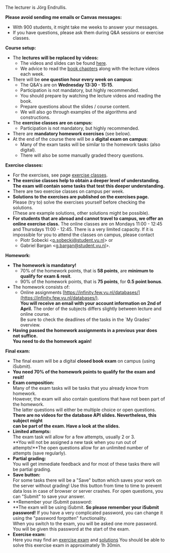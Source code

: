 The lecturer is Jörg Endrullis.  
  

**Please avoid sending me emails or Canvas messages:**
- With 900 students, it might take me weeks to answer your messages.
- If you have questions, please ask them during Q&A sessions or exercise classes.

**Course setup:** 
- The **lectures will be replaced by videos:**
    - The videos and slides can be found [here](https://canvas.vu.nl/courses/74615/pages/lectures "Lectures").  
    - We advice to read the [book chapters](https://canvas.vu.nl/courses/74615/pages/book-chapters "Book Chapters") along with the lecture videos each week.  
- There will be **one question hour every week on campus**:
    - The Q&A's are on **Wednesday 13:30 - 15:15**.
    - Participation is not mandatory, but highly recommended.
    - You should prepare by watching the lecture videos and reading the book.
    - Prepare questions about the slides / course content.  
    - We will also go through examples of the algorithms and constructions.  
- The **exercise classes are on campus:**
    - Participation is not mandatory, but highly recommended.  
- There are **mandatory homework exercises** (see below).
- At the end of the course there will be a **digital exam on campus**:  
    - Many of the exam tasks will be similar to the homework tasks (also digital).
    - There will also be some manually graded theory questions.  
	
**Exercise classes:**
- For the exercises, see page [exercise classes](https://canvas.vu.nl/courses/74615/pages/exercise-classes "Exercise Classes").  
- **The exercise classes help to obtain a deeper level of understanding.  
    The exam will contain some tasks that test this deeper understanding.**
- There are two exercise classes on campus per week.  
- **Solutions to the exercises are published on the exercises page.**  
    Please (try to) solve the exercises yourself before checking the solutions.  
    (These are example solutions, other solutions might be possible).  
- **For students that are abroad and cannot travel to campus, we offer an online exercise class.** The online classes are on Mondays 11:00 - 12:45 and Thursdays 11:00 - 12:45. There is a very limited capacity. If it is impossible for you to attend the classes on campus, please contact
    - Piotr Sobecki <[p.sobecki@student.vu.nl](mailto:p.sobecki@student.vu.nl)> or
    - Gabriel Bargan <[g.bargan@student.vu.nl](mailto:g.bargan@student.vu.nl)>.

**Homework:**
- **The homework is mandatory!**
    - 70% of the homework points, that is **58 points**, are **minimum to qualify for exam & resit**.
    - 90% of the homework points, that is **75 points**, for **0.5 point bonus**.
- The homework consists of:  
    - Online assignments [https://infinity.few.vu.nl/databases/](https://infinity.few.vu.nl/databases/).  
        **You will receive an email with your account information on 2nd of April.**
        The order of the subjects differs slightly between lecture and online course.  
        Be sure to check the deadlines of the tasks in the `My Grades' overview.  
- **Having passed the homework assignments in a previous year does not suffice.  
    You need to do the homework again!**

**Final exam:**
- The final exam will be a digital **closed book exam** on campus (using iSubmit).
- **You need 70% of the homework points to qualify for the exam and resit!**  
- **Exam composition:**  
    Many of the exam tasks will be tasks that you already know from homework.  
    However, the exam will also contain questions that have not been part of the homework.  
    The latter questions will either be multiple choice or open questions.  
    **There are no videos for the database API slides. Nevertheless, this subject might  
    can be part of the exam. Have a look at the slides.**  
- **Limited attempts:**  
    The exam task will allow for a few attempts, usually 2 or 3.  
    **You will not be assigned a new task when you run out of attempts!**The open questions allow for an unlimited number of attempts (save regularly).
- **Partial grading:**  
    You will get immediate feedback and for most of these tasks there will be partial grading.  
- **Save button:**  
    For some tasks there will be a "Save" button which saves your work on the server without grading! Use this button from time to time to prevent data loss in case of browser or server crashes. For open questions, you can "Submit" to save your answer.  
- **Remember your iSubmit password:  
    **The exam will be using iSubmit. **So please remember your iSubmit password!** If you have a very complicated password, you can change it using the "password forgotten" functionality.  
    When you switch to the exam, you will be asked one more password.  
    You will be given this password at the start of the exam.  
- **Exercise exam:**  
    Here you may find an [exercise exam](https://canvas.vu.nl/courses/74615/files/7535641/download?wrap=1 "ExerciseExam.pdf") and [solutions](https://canvas.vu.nl/courses/74615/files/7535650/download?wrap=1 "ExerciseExamSolutions.pdf")
You should be able to solve this exercise exam in approximately 1h 30min.